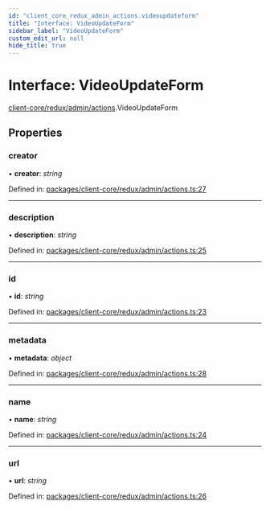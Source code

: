 ```yaml
---
id: "client_core_redux_admin_actions.videoupdateform"
title: "Interface: VideoUpdateForm"
sidebar_label: "VideoUpdateForm"
custom_edit_url: null
hide_title: true
---
```


# Interface: VideoUpdateForm

[client-core/redux/admin/actions](../modules/client_core_redux_admin_actions.md).VideoUpdateForm

## Properties

### creator

• **creator**: *string*

Defined in: [packages/client-core/redux/admin/actions.ts:27](https://github.com/xr3ngine/xr3ngine/blob/9d253dc38/packages/client-core/redux/admin/actions.ts#L27)

___

### description

• **description**: *string*

Defined in: [packages/client-core/redux/admin/actions.ts:25](https://github.com/xr3ngine/xr3ngine/blob/9d253dc38/packages/client-core/redux/admin/actions.ts#L25)

___

### id

• **id**: *string*

Defined in: [packages/client-core/redux/admin/actions.ts:23](https://github.com/xr3ngine/xr3ngine/blob/9d253dc38/packages/client-core/redux/admin/actions.ts#L23)

___

### metadata

• **metadata**: *object*

Defined in: [packages/client-core/redux/admin/actions.ts:28](https://github.com/xr3ngine/xr3ngine/blob/9d253dc38/packages/client-core/redux/admin/actions.ts#L28)

___

### name

• **name**: *string*

Defined in: [packages/client-core/redux/admin/actions.ts:24](https://github.com/xr3ngine/xr3ngine/blob/9d253dc38/packages/client-core/redux/admin/actions.ts#L24)

___

### url

• **url**: *string*

Defined in: [packages/client-core/redux/admin/actions.ts:26](https://github.com/xr3ngine/xr3ngine/blob/9d253dc38/packages/client-core/redux/admin/actions.ts#L26)
